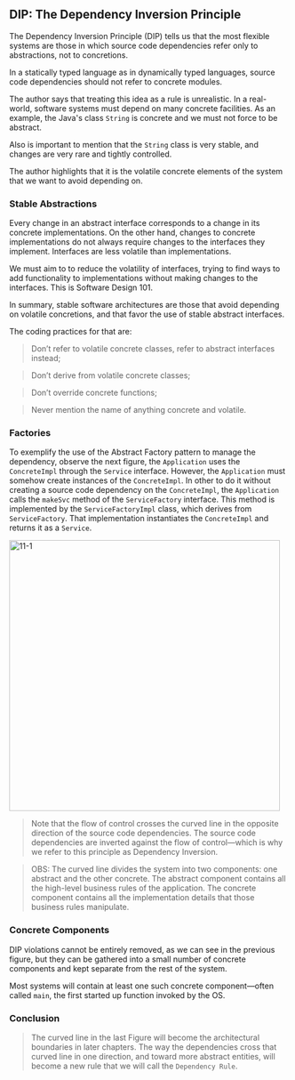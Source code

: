 ## DIP: The Dependency Inversion Principle

The Dependency Inversion Principle (DIP) tells us that the most flexible systems are those in which source code dependencies refer only to abstractions, not to concretions.

In a statically typed language as in dynamically typed languages, source code dependencies should not refer to concrete modules.

The author says that treating this idea as a rule is unrealistic. In a real-world, software systems must depend on many concrete facilities. As an example, the Java's class `String` is concrete and we must not force to be abstract.

Also is important to mention that the `String` class is very stable, and changes are very rare and tightly controlled.

The author highlights that it is the volatile concrete elements of the system that we want to avoid depending on.

### Stable Abstractions

Every change in an abstract interface corresponds to a change in its concrete implementations. On the other hand, changes to concrete implementations do not always require changes to the interfaces they implement. Interfaces are less volatile than implementations.

We must aim to to reduce the volatility of interfaces, trying to find ways to add functionality to implementations without making changes to the interfaces. This is Software Design 101.

In summary, stable software architectures are those that avoid depending on volatile concretions, and that favor the use of stable abstract interfaces.

The coding practices for that are: 

> Don’t refer to volatile concrete classes, refer to abstract interfaces instead;

> Don’t derive from volatile concrete classes;

> Don’t override concrete functions;

> Never mention the name of anything concrete and volatile.

### Factories

To exemplify the use of the Abstract Factory pattern to manage the dependency, observe the next figure, the `Application` uses the `ConcreteImpl` through the `Service` interface. However, the `Application` must somehow create instances of the `ConcreteImpl`. In other to do it without creating a source code dependency on the `ConcreteImpl`, the `Application` calls the `makeSvc` method of the `ServiceFactory` interface. This method is implemented by the `ServiceFactoryImpl` class, which derives from `ServiceFactory`. That implementation instantiates the `ConcreteImpl` and returns it as a `Service`.

<img width="487" alt="11-1" src="https://user-images.githubusercontent.com/16246749/78097391-2f18a400-73aa-11ea-9829-5d93c8079dd0.png">

> Note that the flow of control crosses the curved line in the opposite direction of the source code dependencies. The source code dependencies are inverted against the flow of control—which is why we refer to this principle as Dependency Inversion.

> OBS: The curved line divides the system into two components: one abstract and the other concrete. The abstract component contains all the high-level business rules of the application. The concrete component contains all the implementation details that those business rules manipulate.

### Concrete Components

DIP violations cannot be entirely removed, as we can see in the previous figure, but they can be gathered into a small number of concrete components and kept separate from the rest of the system.

Most systems will contain at least one such concrete component—often called `main`, the first started up function invoked by the OS.

### Conclusion

> The curved line in the last Figure will become the architectural boundaries in later chapters. The way the dependencies cross that curved line in one direction, and toward more abstract entities, will become a new rule that we will call the `Dependency Rule`.
